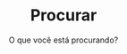 ---
layout: search
title: Procurar
permalink: /procurar/
subtitle: "O que você está procurando?"
feature-img: "assets/img/pexels/search-map.jpeg"
icon: "fa-search"
---
